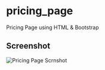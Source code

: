 # pricing_page
Pricing Page using HTML &amp; Bootstrap 

## Screenshot
![Pricing Page Scrnshot](https://github.com/user-attachments/assets/3fdcd29d-b146-48df-8c45-c5519c210083)
